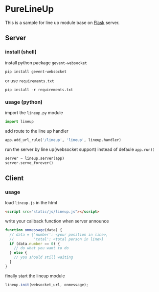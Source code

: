 # PureLineUp
This is a sample for line up module base on [Flask](http://flask.pocoo.org) server.


## Server

### install (shell)
install python package `gevent-websocket`
```shell
pip install gevent-websocket
```
or use `requirements.txt`
```shell
pip install -r requirements.txt
```

### usage (python)
import the `lineup.py` module
```python
import lineup
```

add route to the line up handler
```python
app.add_url_rule('/lineup', 'lineup', lineup.handler)
```

run the server by line up(websocket support) instead of defaule `app.run()`
```python
server = lineup.server(app)
server.serve_forever()
```

## Client

### usage
load `lineup.js` in the html
```html
<script src="static/js/lineup.js"></script>
```

write your callback function when server announce
```javascript
function onmessage(data) {
  // data = {'number': <your position in line>,
  //         'total': <total person in line>}
  if (data.number == 0) {
    // do what you want to do 
  } else {
    // you should still waiting
  }
}
```

finally start the lineup module
```javascript
lineup.init(websocket_url, onmessage);
```
